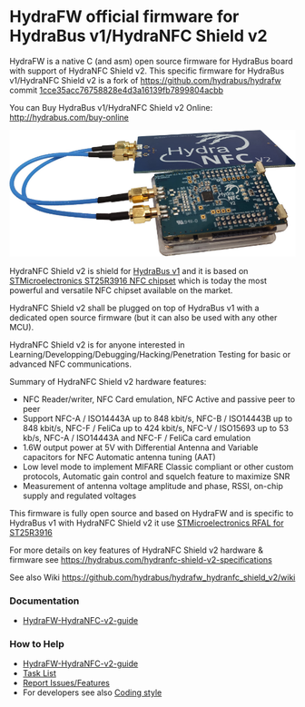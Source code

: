 HydraFW official firmware for HydraBus v1/HydraNFC Shield v2
========

HydraFW is a native C (and asm) open source firmware for HydraBus board with support of HydraNFC Shield v2.
This specific firmware for HydraBus v1/HydraNFC Shield v2 is a fork of https://github.com/hydrabus/hydrafw commit [1cce35acc76758828e4d3a16139fb7899804acbb](https://github.com/hydrabus/hydrafw/commit/1cce35acc76758828e4d3a16139fb7899804acbb) 

You can Buy HydraBus v1/HydraNFC Shield v2 Online: http://hydrabus.com/buy-online

![HydraBus+HydraNFC Shield V2 boards](HydraBus_v1_HydraNFC_Shield_v2.jpg)

HydraNFC Shield v2 is shield for [HydraBus v1](https://hydrabus.com/products) and it is based on [STMicroelectronics ST25R3916 NFC chipset](https://www.st.com/en/nfc/st25r3916.html) which is today the most powerful and versatile NFC chipset available on the market.

HydraNFC Shield v2 shall be plugged on top of HydraBus v1 with a dedicated open source firmware (but it can also be used with any other MCU).

HydraNFC Shield v2 is for anyone interested in Learning/Developping/Debugging/Hacking/Penetration Testing for basic or advanced NFC communications.

Summary of HydraNFC Shield v2 hardware features:
* NFC Reader/writer, NFC Card emulation, NFC Active and passive peer to peer
* Support NFC-A / ISO14443A up to 848 kbit/s, NFC-B / ISO14443B up to 848 kbit/s, NFC-F / FeliCa up to 424 kbit/s, NFC-V / ISO15693 up to 53 kb/s, NFC-A / ISO14443A and NFC-F / FeliCa card emulation
* 1.6W output power at 5V with Differential Antenna and Variable capacitors for NFC Automatic antenna tuning (AAT)
* Low level mode to implement MIFARE Classic compliant or other custom protocols, Automatic gain control and squelch feature to maximize SNR
* Measurement of antenna voltage amplitude and phase, RSSI, on-chip supply and regulated voltages

This firmware is fully open source and based on HydraFW and is specific to HydraBus v1 with HydraNFC Shield v2 it use [STMicroelectronics RFAL for ST25R3916](https://www.st.com/content/st_com/en/products/embedded-software/st25-nfc-rfid-software/stsw-st25rfal002.html)

For more details on key features of HydraNFC Shield v2 hardware & firmware see https://hydrabus.com/hydranfc-shield-v2-specifications

See also Wiki https://github.com/hydrabus/hydrafw_hydranfc_shield_v2/wiki

### Documentation
* [HydraFW-HydraNFC-v2-guide](https://github.com/hydrabus/hydrafw_hydranfc_shield_v2/wiki/HydraFW-HydraNFC-v2-guide)

### How to Help
  * [HydraFW-HydraNFC-v2-guide](https://github.com/hydrabus/hydrafw_hydranfc_shield_v2/wiki/HydraFW-HydraNFC-v2-guide)
  * [Task List](https://github.com/hydrabus/hydrafw_hydranfc_shield_v2/wiki/Task-List)
  * [Report Issues/Features](https://github.com/hydrabus/hydrafw_hydranfc_shield_v2/issues)
  * For developers see also [Coding style](https://github.com/hydrabus/hydrafw_hydranfc_shield_v2/blob/master/CODING_STYLE.md)
